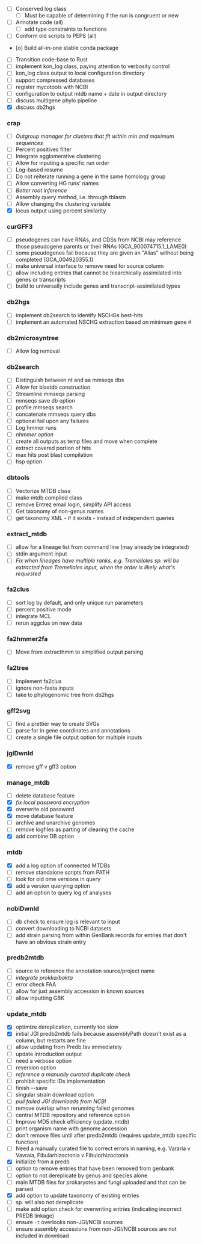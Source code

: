 - [ ] Conserved log class
    - [ ] Must be capable of determining if the run is congruent or new
- [ ] Annotate code (all)
    - [ ] add type constraints to functions
- [ ] Conform old scripts to PEP8 (all)
- [o] Build all-in-one stable conda package
- [ ] Transition code-base to Rust
- [ ] implement kon_log class, paying attention to verbosity control
- [ ] kon_log class output to local configuration directory
- [ ] support compressed databases
- [ ] register mycotools with NCBI
- [ ] configuration to output mtdb name + date in output directory
- [ ] discuss multigene phylo pipeline
- [x] discuss db2hgs

### crap
- [ ] *Outgroup manager for clusters that fit within min and maximum sequences*
- [ ] Percent positives filter
- [ ] Integrate agglomerative clustering
- [ ] Allow for inputing a specific run order
- [ ] Log-based resume
- [ ] Do not reiterate running a gene in the same homology group
- [ ] Allow converting HG runs' names
- [ ] *Better root inference*
- [ ] Assembly query method, i.e. through tblastn
- [ ] Allow changing the clustering variable
- [x] locus output using percent similarity

### curGFF3
- [ ] pseudogenes can have RNAs, and CDSs from NCBI may reference those
  pseudogene parents or their RNAs (GCA_900074715.1_LAME0)
- [ ] some pseudogenes fail because they are given an "Alias" without being
  completed (GCA_004920355.1)
- [ ] make universal interface to remove need for source column
- [ ] allow including entries that cannot be hiearchically assimilated into
  genes or transcripts
- [ ] build to universally include genes and transcript-assimilated types

### db2hgs
- [ ] implement db2search to identify NSCHGs best-hits 
- [ ] implement an automated NSCHG extraction based on minimum gene #

### db2microsyntree
- [ ] Allow log removal

### db2search
- [ ] Distinguish between nt and aa mmseqs dbs
- [ ] Allow for blastdb construction
- [ ] Streamline mmseqs parsing
- [ ] mmseqs save db option
- [ ] profile mmseqs search
- [ ] concatenate mmseqs query dbs
- [ ] optional fail upon any failures
- [ ] Log hmmer runs
- [ ] *nhmmer option*
- [ ] create all outputs as temp files and move when complete
- [ ] extract covered portion of hits
- [ ] max hits post blast compilation
- [ ] hsp option

### dbtools
- [ ] Vectorize MTDB class
- [ ] make mtdb compiled class
- [ ] remove Entrez email login, simplify API access
- [ ] Get taxonomy of non-genus names
- [ ] get taxonomy XML - if it exists - instead of independent queries

### extract_mtdb
- [ ] allow for a lineage list from command line (may already be integrated)
- [ ] stdin argument input
- [ ] *Fix when lineages have multiple ranks, e.g. Tremellales sp. will be
  extracted from Tremellales input, when the order is likely what's requested*

### fa2clus
- [ ] sort log by default, and only unique run parameters
- [ ] percent positive mode
- [ ] integrate MCL
- [ ] rerun aggclus on new data

### fa2hmmer2fa
- [ ] Move from extracthmm to simplified output parsing

### fa2tree
- [ ] Implement fa2clus
- [ ] ignore non-fasta inputs
- [ ] take to phylogenomic tree from db2hgs

### gff2svg
- [ ] find a prettier way to create SVGs
- [ ] parse for in gene coordinates and annotations
- [ ] create a single file output option for multiple inputs

### jgiDwnld
- [x] remove gff v gff3 option

### manage_mtdb
- [ ] delete database feature
- [x] *fix local password encryption*
- [x] overwrite old password
- [x] move database feature
- [ ] archive and unarchive genomes
- [ ] remove logfiles as parting of clearing the cache
- [x] add combine DB option

### mtdb
- [x] add a log option of connected MTDBs
- [ ] remove standalone scripts from PATH
- [ ] look for old ome versions in query
- [x] add a version querying option
- [ ] add an option to query log of analyses

### ncbiDwnld
- [ ] db check to ensure log is relevant to input
- [ ] convert downloading to NCBI datasets
- [ ] add strain parsing from within GenBank records for entries that don't
  have an obvious strain entry

### predb2mtdb
- [ ] source to reference the annotation source/project name
- [ ] *integrate prokka/bakta*
- [ ] error check FAA
- [ ] allow for just assembly accession in known sources
- [ ] allow inputting GBK

### update_mtdb
- [x] optimize dereplication, currently too slow
- [x] initial JGI predb2mtdb fails because assemblyPath doesn't exist as a
  column, but restarts are fine
- [ ] allow updating from Predb.tsv immediately
- [ ] update introduction output
- [ ] need a verbose option
- [ ] reversion option
- [ ] *reference a manually curated duplicate check*
- [ ] prohibit specific IDs implementation
- [ ] finish --save
- [ ] singular strain download option
- [ ] *pull failed JGI downloads from NCBI*
- [ ] remove overlap when rerunning failed genomes
- [ ] central MTDB repository and reference option
- [ ] Improve MD5 check efficiency (update_mtdb)
- [ ] print organism name with genome accession
- [ ] don't remove files until after predb2mtdb (requires update_mtdb specific
  function)
- [ ] Need a manually curated file to correct errors in naming, e.g. Vararia v
  Vavraia, Fibularhizoctonia v Fibulorhizoctonia
- [x] initialize from a predb
- [ ] option to remove entries that have been removed from genbank
- [ ] option to not dereplicate by genus and species alone
- [ ] main MTDB files for prokaryotes and fungi uploaded and that can be parsed
- [x] add option to update taxonomy of existing entries
- [ ] sp. will also not dereplicate
- [ ] make add option check for overwriting entries (indicating incorrect PREDB
  linkage)
- [ ] ensure `-t` overlooks non-JGI/NCBI sources
- [ ] ensure assembly accessions from non-JGI/NCBI sources are not included in
  download
